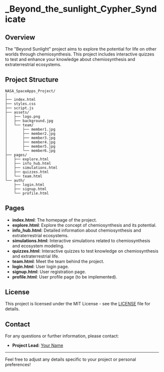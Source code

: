 # _Beyond_the_sunlight_Cypher_Syndicate

## Overview

The "Beyond Sunlight" project aims to explore the potential for life on other worlds through chemiosynthesis. This project includes interactive quizzes to test and enhance your knowledge about chemiosynthesis and extraterrestrial ecosystems.

## Project Structure

```
NASA_SpaceApps_Project/
│
├── index.html
├── styles.css
├── script.js
├── assets/
│   ├── logo.png
│   ├── background.jpg
│   └── team/
│       ├── member1.jpg
│       ├── member2.jpg
│       ├── member3.jpg
│       ├── member4.jpg
│       ├── member5.jpg
│       └── member6.jpg
├── pages/
│   ├── explore.html
│   ├── info_hub.html
│   ├── simulations.html
│   ├── quizzes.html
│   └── team.html
└── auth/
    ├── login.html
    ├── signup.html
    └── profile.html
```

## Pages

- **index.html**: The homepage of the project.
- **explore.html**: Explore the concept of chemiosynthesis and its potential.
- **info_hub.html**: Detailed information about chemiosynthesis and extraterrestrial ecosystems.
- **simulations.html**: Interactive simulations related to chemiosynthesis and ecosystem modeling.
- **quizzes.html**: Interactive quizzes to test knowledge on chemiosynthesis and extraterrestrial life.
- **team.html**: Meet the team behind the project.
- **login.html**: User login page.
- **signup.html**: User registration page.
- **profile.html**: User profile page (to be implemented).

## License

This project is licensed under the MIT License - see the [LICENSE](LICENSE) file for details.

## Contact

For any questions or further information, please contact:

- **Project Lead**: [Your Name](mailto:your.email@example.com)

---

Feel free to adjust any details specific to your project or personal preferences!
